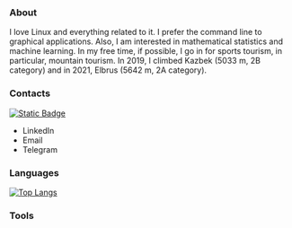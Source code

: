 ### About

I love Linux and everything related to it. I prefer the command line to graphical applications.
Also, I am interested in mathematical statistics and machine learning.
In my free time, if possible, I go in for sports tourism, in particular, mountain tourism. In 2019,
I climbed Kazbek (5033 m, 2B category) and in 2021, Elbrus (5642 m, 2A category).

### Contacts

[![Static Badge](https://img.shields.io/badge/LinkedIn-blue)](www.linkedin.com/in/rustam-basyrov-978b78286)

- LinkedIn
- Email
- Telegram

### Languages

[![Top Langs](https://github-readme-stats.vercel.app/api/top-langs/?username=rustbas&size_weight=0.5&count_weight=0.5&hide=jupyter%20notebook,html&langs_count=8&layout=pie&theme=transparen)](https://github.com/anuraghazra/github-readme-stats)

### Tools


